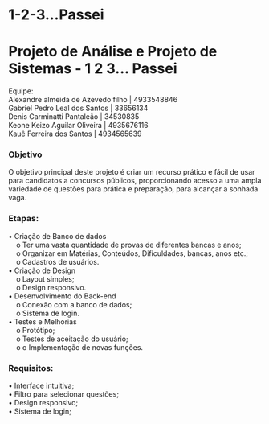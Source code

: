 # 1-2-3...Passei
<h1>Projeto de Análise e Projeto de Sistemas - 1 2 3... Passei </h1>

Equipe:<br>
Alexandre almeida de Azevedo filho | 4933548846 <br>
Gabriel Pedro Leal dos Santos | 33656134 <br>
Denis Carminatti Pantaleão | 34530835 <br>
Keone Keizo Aguilar Oliveira | 4935676116 <br>
Kauê Ferreira dos Santos | 4934565639 <br>

<h3>Objetivo</h3>
O objetivo principal deste projeto é criar um recurso prático e fácil de usar para
candidatos a concursos públicos, proporcionando acesso a uma ampla variedade de
questões para prática e preparação, para alcançar a sonhada vaga.

<h3>Etapas:</h3>
• Criação de Banco de dados <br>
&nbsp;&nbsp;&nbsp;&nbsp;o Ter uma vasta quantidade de provas de diferentes bancas e anos; <br>
&nbsp;&nbsp;&nbsp;&nbsp;o Organizar em Matérias, Conteúdos, Dificuldades, bancas, anos etc.; <br>
&nbsp;&nbsp;&nbsp;&nbsp;o Cadastros de usuários. <br>
• Criação de Design <br>
&nbsp;&nbsp;&nbsp;&nbsp;o Layout simples; <br>
&nbsp;&nbsp;&nbsp;&nbsp;o Design responsivo. <br>
• Desenvolvimento do Back-end <br>
&nbsp;&nbsp;&nbsp;&nbsp;o Conexão com a banco de dados; <br>
&nbsp;&nbsp;&nbsp;&nbsp;o Sistema de login. <br>
• Testes e Melhorias <br>
&nbsp;&nbsp;&nbsp;&nbsp;o Protótipo; <br>
&nbsp;&nbsp;&nbsp;&nbsp;o Testes de aceitação do usuário; <br>
&nbsp;&nbsp;&nbsp;&nbsp;o o Implementação de novas funções. <br>

<h3>Requisitos:</h3>
• Interface intuitiva; <br>
• Filtro para selecionar questões; <br>
• Design responsivo; <br>
• Sistema de login; <br>
